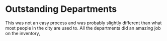 # Outstanding Departments
This was not an easy process and was probably slightly different than what most people in the city are used to.  All the departments did an amazing job on the inventory, 